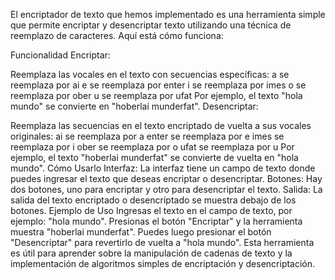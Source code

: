 El encriptador de texto que hemos implementado es una herramienta simple que permite encriptar y desencriptar texto utilizando una técnica de reemplazo de caracteres. Aquí está cómo funciona:

Funcionalidad
Encriptar:

Reemplaza las vocales en el texto con secuencias específicas:
a se reemplaza por ai
e se reemplaza por enter
i se reemplaza por imes
o se reemplaza por ober
u se reemplaza por ufat
Por ejemplo, el texto "hola mundo" se convierte en "hoberlai munderfat".
Desencriptar:

Reemplaza las secuencias en el texto encriptado de vuelta a sus vocales originales:
ai se reemplaza por a
enter se reemplaza por e
imes se reemplaza por i
ober se reemplaza por o
ufat se reemplaza por u
Por ejemplo, el texto "hoberlai munderfat" se convierte de vuelta en "hola mundo".
Cómo Usarlo
Interfaz: La interfaz tiene un campo de texto donde puedes ingresar el texto que deseas encriptar o desencriptar.
Botones: Hay dos botones, uno para encriptar y otro para desencriptar el texto.
Salida: La salida del texto encriptado o desencriptado se muestra debajo de los botones.
Ejemplo de Uso
Ingresas el texto en el campo de texto, por ejemplo: "hola mundo".
Presionas el botón "Encriptar" y la herramienta muestra "hoberlai munderfat".
Puedes luego presionar el botón "Desencriptar" para revertirlo de vuelta a "hola mundo".
Esta herramienta es útil para aprender sobre la manipulación de cadenas de texto y la implementación de algoritmos simples de encriptación y desencriptación.
